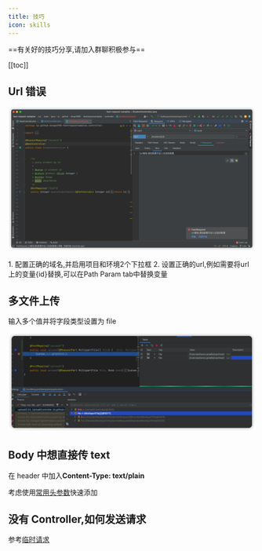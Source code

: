 ```yaml
---
title: 技巧
icon: skills
---
```


==有关好的技巧分享,请加入群聊积极参与==

[[toc]]

## Url 错误

![urlError](../.vuepress/public/img/skill/urlError.png)

<Badge text="解决办法" type="tip" />
1. 配置正确的域名,并启用项目和环境2个下拉框
2. 设置正确的url,例如需要将url上的变量{id}替换,可以在Path Param tab中替换变量

## 多文件上传

输入多个值并将字段类型设置为 file

![multiFileUpload](../.vuepress/public/img/skill/multiFileUpload.png)

## Body 中想直接传 text

在 header 中加入**Content-Type: text/plain**

考虑使用[常用头参数](./features/commonHeader.md)快速添加

## 没有 Controller,如何发送请求

参考[临时请求](./features/tempRequest.md)
